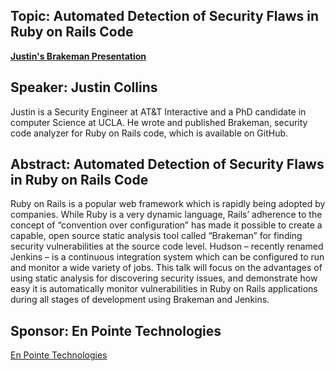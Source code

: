## Topic: Automated Detection of Security Flaws in Ruby on Rails Code

**[Justin's Brakeman
Presentation](Media:Justin_Collins-OWASPLA-Brakeman.pdf "wikilink")**

## Speaker: Justin Collins

Justin is a Security Engineer at AT\&T Interactive and a PhD candidate
in computer Science at UCLA. He wrote and published Brakeman, security
code analyzer for Ruby on Rails code, which is available on GitHub.

## Abstract: Automated Detection of Security Flaws in Ruby on Rails Code

Ruby on Rails is a popular web framework which is rapidly being adopted
by companies. While Ruby is a very dynamic language, Rails’ adherence to
the concept of “convention over configuration” has made it possible to
create a capable, open source static analysis tool called “Brakeman” for
finding security vulnerabilities at the source code level. Hudson –
recently renamed Jenkins – is a continuous integration system which can
be configured to run and monitor a wide variety of jobs. This talk will
focus on the advantages of using static analysis for discovering
security issues, and demonstrate how easy it is automatically monitor
vulnerabilities in Ruby on Rails applications during all stages of
development using Brakeman and Jenkins.

## Sponsor: En Pointe Technologies

[En Pointe Technologies](http://www.enpointe.com/)